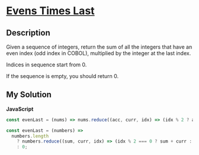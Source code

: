 # [Evens Times Last](https://www.codewars.com/kata/5a1a9e5032b8b98477000004)

## Description

Given a sequence of integers, return the sum of all the integers that have an even index (odd index in COBOL), multiplied by the integer at the last index.

Indices in sequence start from 0.

If the sequence is empty, you should return 0.

## My Solution

**JavaScript**

```js
const evenLast = (nums) => nums.reduce((acc, curr, idx) => (idx % 2 ? acc : acc + curr), 0) * nums.at(-1) || 0;
```

```js
const evenLast = (numbers) =>
  numbers.length
    ? numbers.reduce((sum, curr, idx) => (idx % 2 === 0 ? sum + curr : sum), 0) * numbers[numbers.length - 1]
    : 0;
```
